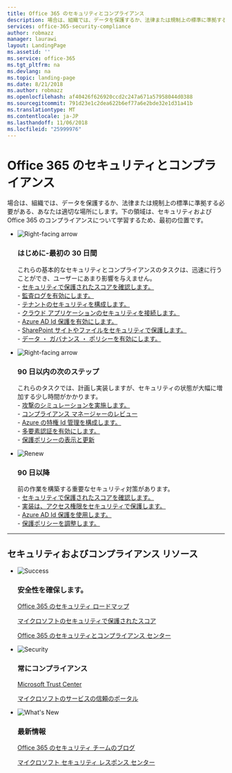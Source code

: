 ```yaml
---
title: Office 365 のセキュリティとコンプライアンス
description: 場合は、組織では、データを保護するか、法律または規制上の標準に準拠する必要がある、あなたは適切な場所にします。ここのについては、セキュリティとコンプライアンスを Office 365 で
services: office-365-security-compliance
author: robmazz
manager: laurawi
layout: LandingPage
ms.assetid: ''
ms.service: office-365
ms.tgt_pltfrm: na
ms.devlang: na
ms.topic: landing-page
ms.date: 8/21/2018
ms.author: robmazz
ms.openlocfilehash: af40426f626920ccd2c247a671a57958044d0388
ms.sourcegitcommit: 791d23e1c2dea622b6ef77a6e2bde32e1d31a41b
ms.translationtype: MT
ms.contentlocale: ja-JP
ms.lasthandoff: 11/06/2018
ms.locfileid: "25999976"
---
```

# <a name="office-365-security-and-compliance"></a>Office 365 のセキュリティとコンプライアンス

場合は、組織では、データを保護するか、法律または規制上の標準に準拠する必要がある、あなたは適切な場所にします。下の領域は、セキュリティおよび Office 365 のコンプライアンスについて学習するため、最初の位置です。

<ul class="cardsF panelContent">
    <li>
        <div class="cardSize">
            <div class="cardPadding">
                <div class="card">
                    <div class="cardImageOuter">
                        <div class="cardImage">
                            <img src="https://docs.microsoft.com/office/media/icons/caret-right-blue.svg" alt="Right-facing arrow" />
                        </div>
                    </div>
                    <div class="cardText">
                        <h3>はじめに-最初の 30 日間</h3>
                <p>これらの基本的なセキュリティとコンプライアンスのタスクは、迅速に行うことができ、ユーザーにあまり影響を与えません。 <br> - <a href="office-365-secure-score.md" target="_blank">セキュリティで保護されたスコアを確認します。</a> <br> - <a href="search-the-audit-log-in-security-and-compliance.md">監査ログを有効にします。</a> <br> - <a href="tenant-wide-setup-for-increased-security.md">テナントのセキュリティを構成します。</a> <br> - <a href="https://docs.microsoft.com/cloud-app-security/connect-office-365-to-microsoft-cloud-app-security">クラウド アプリケーションのセキュリティを接続します。</a> <br> - <a href="https://docs.microsoft.com/azure/active-directory/active-directory-identityprotection-enable">Azure AD Id 保護を有効にします。</a> <br> - <a href="https://docs.microsoft.com/office365/enterprise/secure-sharepoint-online-sites-and-files">SharePoint サイトやファイルをセキュリティで保護します。</a> <br> - <a href="configure-supervision-policies.md">データ ・ ガバナンス ・ ポリシーを有効にします。</a> </p>
                    </div>
                </div>
            </div>
        </div>
    </li>
    <li>
        <div class="cardSize">
            <div class="cardPadding">
                <div class="card">
                    <div class="cardImageOuter">
                        <div class="cardImage">
                            <img src="https://docs.microsoft.com/office/media/icons/caret-right-blue.svg" alt="Right-facing arrow" />
                        </div>
                    </div>
                    <div class="cardText">
                        <h3>90 日以内の次のステップ</h3>
                        <p>これらのタスクでは、計画し実装しますが、セキュリティの状態が大幅に増加する少し時間がかかります。 <br> - <a href="attack-simulator.md">攻撃のシミュレーションを実施します。</a> <br> - <a href="meet-data-protection-and-regulatory-reqs-using-microsoft-cloud.md">コンプライアンス マネージャーのレビュー</a> <br> - <a href="https://docs.microsoft.com/azure/active-directory/privileged-identity-management/pim-configure">Azure の特権 Id 管理を構成します。</a> <br> - <a href="https://docs.microsoft.com/azure/active-directory/authentication/concept-mfa-howitworks">多要素認証を有効にします。</a> <br> - <a href="protect-against-threats.md">保護ポリシーの表示と更新</a> </p>
                    </div>
                </div>
            </div>
        </div>
    </li>
    <li>
        <div class="cardSize">
            <div class="cardPadding">
                <div class="card">
                    <div class="cardImageOuter">
                        <div class="cardImage">
                            <img src="https://docs.microsoft.com/office/media/icons/renew.svg" alt="Renew" />
                        </div>
                    </div>
                    <div class="cardText">
                        <h3>90 日以降</h3>
                        <p>前の作業を構築する重要なセキュリティ対策があります。<br>
                        - <a href="https://securescore.office.com" target="_blank">セキュリティで保護されたスコアを確認します。</a><br>
                        - <a href="https://docs.microsoft.com/windows-server/identity/securing-privileged-access/securing-privileged-access">実装は、アクセス権限をセキュリティで保護します。</a><br>
                        - <a href="https://docs.microsoft.com/azure/active-directory/active-directory-identityprotection">Azure AD Id 保護を使用します。</a><br>
                        - <a href="protect-against-threats.md">保護ポリシーを調整します。</a><br></p>
                    </div>
                </div>
            </div>
        </div>
    </li>
</ul>

<hr>
<h2>セキュリティおよびコンプライアンス リソース</h2>

<ul class="panelContent cardsF">
    <li>
        <div class="cardSize">
            <div class="cardPadding">
                <div class="card">
                    <div class="cardImageOuter">
                        <div class="cardImage">
                            <img src="https://docs.microsoft.com/office/media/icons/success-blue.svg" alt="Success" data-linktype="external">
                        </div>
                    </div>
                    <div class="cardText">
                        <h3>安全性を確保します。</h3>
                        <p><a href="security-roadmap.md">Office 365 のセキュリティ ロードマップ</a></p>
                        <p><a href="https://securescore.microsoft.com" target="_blank">マイクロソフトのセキュリティで保護されたスコア</a></p>
                        <p><a href="https://protection.office.com" target="_blank">Office 365 のセキュリティとコンプライアンス センター</a></p>
                    </div>
                </div>
            </div>
        </div>
    </li>
    <li>
        <div class="cardSize">
            <div class="cardPadding">
                <div class="card">
                    <div class="cardImageOuter">
                        <div class="cardImage">
                            <img src="https://docs.microsoft.com/office/media/icons/security-blue.svg" alt="Security" data-linktype="external">
                        </div>
                    </div>
                    <div class="cardText">
                        <h3>常にコンプライアンス</h3>
                        <p><a href="https://www.microsoft.com/trustcenter" target="_blank">Microsoft Trust Center</a></p>
                        <p><a href="https://servicetrust.microsoft.com" target="_blank">マイクロソフトのサービスの信頼のポータル</a></p>
                    </div>
                </div>
            </div>
        </div>
    </li>
    <li>
        <div class="cardSize">
            <div class="cardPadding">
                <div class="card">
                    <div class="cardImageOuter">
                        <div class="cardImage">
                            <img src="https://docs.microsoft.com/office/media/icons/whats-new-megaphone-blue.svg" alt="What's New" data-linktype="external">
                        </div>
                    </div>
                    <div class="cardText">
                        <h3>最新情報</h3>
                        <p><a href="https://blogs.technet.microsoft.com/office365security" target="_blank">Office 365 のセキュリティ チームのブログ</a></p>
                        <p><a href="https://www.microsoft.com/msrc" target="_blank">マイクロソフト セキュリティ レスポンス センター</a></p>
                    </div>
                </div>
            </div>
        </div>
    </li>
</ul>